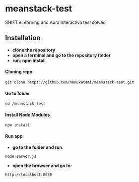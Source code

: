 # meanstack-test
SHIFT eLearning and Aura Interactiva test solved

## Installation
- **clone the repository**
- **open a terminal and go to the repository folder**
- **run: npm install**

#### Cloning repo
```
git clone https://github.com/nenukatami/meanstack-test.git
```

#### Go to folder
```
cd /meanstack-test
```

#### Install Node Modules
```
npm install
```

#### Run app
- **go to the folder and run:**
```
node server.js

```
- **open the browser and go to:**
```
http://localhost:8080

```